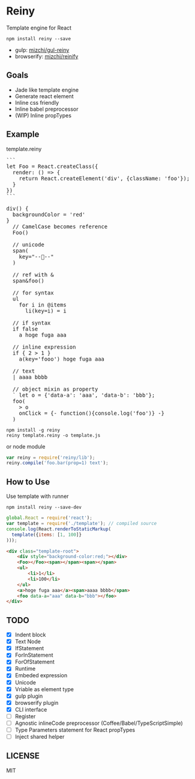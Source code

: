 # Reiny

Template engine for React

```
npm install reiny --save
```

- gulp: [mizchi/gul-reiny](https://github.com/mizchi/gul-reiny "mizchi/gul-reiny")
- browserify: [mizchi/reinify](https://github.com/mizchi/reinify "mizchi/reinify")

## Goals

- Jade like template engine
- Generate react element
- Inline css friendly
- Inline babel preprocessor
- (WIP) Inline propTypes

## Example

template.reiny

<pre>
```
let Foo = React.createClass({
  render: () => {
    return React.createElement('div', {className: 'foo'});
  }
})
```

div() {
  backgroundColor = 'red'
}
  // CamelCase becomes reference
  Foo()

  // unicode
  span(
    key="--🐑--"
  )

  // ref with &
  span&foo()

  // for syntax
  ul
    for i in @items
      li(key=i) = i

  // if syntax
  if false
    a hoge fuga aaa

  // inline expression
  if { 2 > 1 }
    a(key='fooo') hoge fuga aaa

  // text
  | aaaa bbbb

  // object mixin as property
  ` let o = {'data-a': 'aaa', 'data-b': 'bbb'};
  foo(
    > o
    onClick = {- function(){console.log('foo')} -}
  )
</pre>


```
npm install -g reiny
reiny template.reiny -o template.js
```

or node module

```js
var reiny = require('reiny/lib');
reiny.compile('foo.bar(prop=1) text');
```

## How to Use

Use template with runner

```
npm install reiny --save-dev
```

```js
global.React = require('react');
var template = require('./template'); // compiled source
console.log(React.renderToStaticMarkup(
  template({items: [1, 100]}
)));
```

```html
<div class="template-root">
    <div style="background-color:red;"></div>
    <Foo></Foo><span></span><span></span>
    <ul>
        <li>1</li>
        <li>100</li>
    </ul>
    <a>hoge fuga aaa</a><span>aaaa bbbb</span>
    <foo data-a="aaa" data-b="bbb"></foo>
</div>
```

## TODO

- [x] Indent block
- [x] Text Node
- [x] IfStatement
- [x] ForInStatement
- [x] ForOfStatement
- [x] Runtime
- [x] Embeded expression
- [x] Unicode
- [x] Vriable as element type
- [x] gulp plugin
- [x] browserify plugin
- [x] CLI interface
- [ ] Register
- [ ] Agnostic inlineCode preprocessor (Coffee/Babel/TypeScriptSimple)
- [ ] Type Parameters statement for React propTypes
- [ ] Inject shared helper

## LICENSE

MIT

